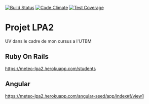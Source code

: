 [![Build Status](https://travis-ci.org/aomnes/projet_ruby.svg?branch=master)](https://travis-ci.org/aomnes/projet_ruby)
[![Code Climate](https://codeclimate.com/github/aomnes/projet_ruby/badges/gpa.svg)](https://codeclimate.com/github/aomnes/projet_ruby) 
[![Test Coverage](https://codeclimate.com/github/aomnes/projet_ruby/badges/coverage.svg)](https://codeclimate.com/github/aomnes/projet_ruby/coverage) 

# Projet LPA2
UV dans le cadre de mon cursus a l'UTBM

## Ruby On Rails
https://meteo-lpa2.herokuapp.com/students

## Angular
https://meteo-lpa2.herokuapp.com/angular-seed/app/index#!/view1